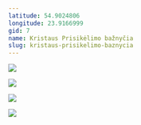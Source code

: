 ```yaml
---
latitude: 54.9024806
longitude: 23.9166999
gid: 7
name: Kristaus Prisikėlimo bažnyčia
slug: kristaus-prisikelimo-baznycia
---
```

![](https://doc-0g-ag-mymaps.googleusercontent.com/untrusted/hostedimage/ihucu48q9m5s1hftel5u85tfdc/m0d706h8s2revkhlv780g3arqk/1641717000000/-WPmm_dsOCr8C_2Ftfdhs7CzXYdOD0wc/*/6AIsG_vbeHieePVv0tkzriaHvvY8ZQ4VEVYQCLERyO_BJUpZ2V0m5bVhQ-tvfcMcMhRBlSUDVhtFVrCBYXfWosZggt-zIRFy8BIxx_2Hr1tsrqqFjYxvwFVow0kI6rYfeM6TaPH69-bl-Y1IHOEeQcyvhIi8MLAiDB3znCE8S5YEMYMqCv24NalsndTNm89qyJA?session=0&fife)  
  
  
  
![](https://doc-08-ag-mymaps.googleusercontent.com/untrusted/hostedimage/ihucu48q9m5s1hftel5u85tfdc/s0dvo37aoi5pmo590etl3f5c6o/1641717000000/-WPmm_dsOCr8C_2Ftfdhs7CzXYdOD0wc/*/6AIsG_vap58XD6X_h64dYhV37TDKAJwLiIZpWBSJ6KAq6i64P9Eux6nye3nhI2QplwKA7rS8_ndM2fbaSb5ijW4naqQ6RTtKf-m9IzleTHH-87NaMlZhG9I2tVKJxQxfb1PcPjZ_wKZum19sa6HR30iCHL7IIW6OI-TBhhM25NeL2VtayFFc7Zw7vdEA2-gtQjw?session=0&fife)  
  
![](https://doc-14-ag-mymaps.googleusercontent.com/untrusted/hostedimage/ihucu48q9m5s1hftel5u85tfdc/ak85fu4aj16bup7pbo387v0pnc/1641717000000/-WPmm_dsOCr8C_2Ftfdhs7CzXYdOD0wc/*/6AIsG_vZfJ8pyIj1VucnDBwfLaZzPDpPcah5UxZd9CHj9tINu3DE6FyxcVIhLJ3kn046s5bphNPvbUpnCZx7lhRM8LRl7VzPAHZi-tLtrJJRnZtxgzwPdTteNnrAHVkXmSjp7nLgbY2_7RMj6r1_Vf25VNN9QUuLvVZKzrVV40ersrwWS0wu3_YBQijKXv3bsXw?session=0&fife)  
  
![](https://doc-0k-ag-mymaps.googleusercontent.com/untrusted/hostedimage/ihucu48q9m5s1hftel5u85tfdc/nf8sioclhiot8d6rh564ufakfk/1641717000000/-WPmm_dsOCr8C_2Ftfdhs7CzXYdOD0wc/*/6AIsG_vZ6GyoPikOD5C4K9gP0kxot0BLmgz2kqI2yqf8T1qDd4s0-84uM7xRENRKurAw2K0fMFRFb8MLa9e7DuDzvsGWvApk4WPH8K34OH1b1fUuBIl6v5uPJPWXnyfLAQDsLvzUJUQB_JHA1RkLerlumjax_Oe5oFLpQPERkv787iDTzCvXhaIu2-GSNRtxUFQ?session=0&fife)
